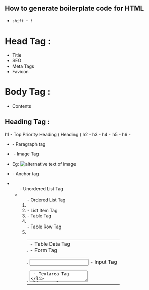 ## How to generate boilerplate code for HTML

- `shift + !`

# Head Tag :

- Title
- SEO
- Meta Tags
- Favicon

# Body Tag :

- Contents

## Heading Tag :

h1 - Top Priority Heading ( Heading )
h2 -
h3 -
h4 -
h5 -
h6 -

- <p> - Paragraph tag
- <img> - Image Tag
- Eg: <img src="https://abc.com" alt="alternative text of image">
- <a> - Anchor tag
- <ul> - Unordered List Tag
- <ol> - Ordered List Tag
- <li> - List Item Tag
- <table> - Table Tag
- <tr> - Table Row Tag
- <td> - Table Data Tag
- <form> - Form Tag
- <input> - Input Tag
- <textarea> - Textarea Tag
- <select> - Select Tag
- <option> - Option Tag
- <pre> - Pre tag
- Eg: <pre>
  Hey, i am
  ready to learn css.
    </pre>

- <b> - Bold tag
- <i> - Italic tag
- <u> - Underline tag
- <s> - Strike tag
- <sup> - Superscript tag
- <sub> - Subscript tag


